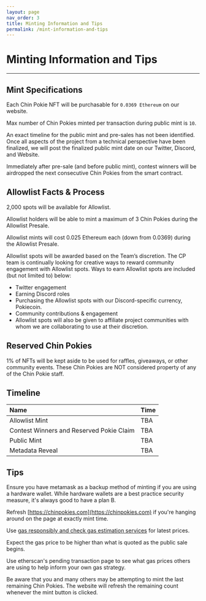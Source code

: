 ```yaml
---
layout: page
nav_order: 3
title: Minting Information and Tips
permalink: /mint-information-and-tips
---
```

# Minting Information and Tips
---
## Mint Specifications
Each Chin Pokie NFT will be purchasable for `0.0369 Ethereum` on our website.

Max number of Chin Pokies minted per transaction during public mint is `10`.

An exact timeline for the public mint and pre-sales has not been identified. Once all aspects of the project from a technical perspective have been finalized, we will post the finalized public mint date on our Twitter, Discord, and Website. 

Immediately after pre-sale (and before public mint), contest winners will be airdropped the next consecutive Chin Pokies from the smart contract.

## Allowlist Facts & Process
2,000 spots will be available for Allowlist. 

Allowlist holders will be able to mint a maximum of 3 Chin Pokies during the Allowlist Presale.

Allowlist mints will cost 0.025 Ethereum each (down from 0.0369) during the Allowlist Presale. 

Allowlist spots will be awarded based on the Team’s discretion. The CP team is continually looking for creative ways to reward community engagement with Allowlist spots.  Ways to earn Allowlist spots are included (but not limited to) below:
  - Twitter engagement
  - Earning Discord roles
  - Purchasing the Allowlist spots with our Discord-specific currency, Pokiecoin. 
  - Community contributions & engagement
- Allowlist spots will also be given to affiliate project communities with whom we are collaborating to use at their discretion.

## Reserved Chin Pokies
1% of NFTs will be kept aside to be used for raffles, giveaways, or other community events. 
These Chin Pokies are NOT considered property of any of the Chin Pokie staff. 

## Timeline

| Name        | Time          |
|:-------------|:------------------|
| Allowlist Mint           | TBA | 
| Contest Winners and Reserved Pokie Claim | TBA  | 
| Public Mint           | TBA      | 
| Metadata Reveal           | TBA |  

## Tips

Ensure you have metamask as a backup method of minting if you are using a hardware wallet. While hardware wallets are a best practice security measure, it's always good to have a plan B. 

Refresh [https://chinpokies.com](https://chinpokies.com) if you're hanging around on the page at exactly mint time.

Use [gas responsibly and check gas estimation services](https://www.blocknative.com/gas-estimator?gasType=ethereum) for latest prices.

Expect the gas price to be higher than what is quoted as the public sale begins.

Use etherscan's pending transaction page to see what gas prices others are using to help inform your own gas strategy.

Be aware that you and many others may be attempting to mint the last remaining Chin Pokies. The website will refresh the remaining count whenever the mint button is clicked.
